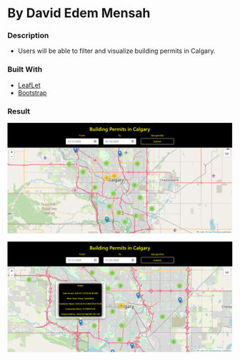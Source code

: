 # By David Edem Mensah

### Description

-  Users will be able to filter
    and visualize building permits in Calgary.

### Built With
* [LeafLet](https://leafletjs.com/)
* [Bootstrap](https://getbootstrap.com)

### Result

<p>
    <img src="./finalwork.png">
</p>

<p>
    <img src="./permitdetails.png">
</p>
